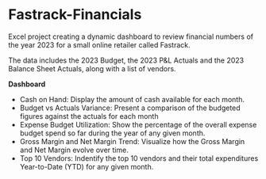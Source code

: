 # Fastrack-Financials
Excel project creating a dynamic dashboard to review financial numbers of the year 2023 for a small online retailer called Fastrack.

The data includes the 2023 Budget, the 2023 P&L Actuals and the 2023 Balance Sheet Actuals, along with a list of vendors.

**Dashboard**
- Cash on Hand: Display the amount of cash available for each month.
- Budget vs Actuals Variance: Present a comparison of the budgeted figures against the actuals for each month
- Expense Budget Utilization: Show the percentage of the overall expense budget spend so far during the year of any given month.
- Gross Margin and Net Margin Trend: Visualize how the Gross Margin and Net Margin evolve over time.
- Top 10 Vendors: Indentify the top 10 vendors and their total expenditures Year-to-Date (YTD) for any given month.


